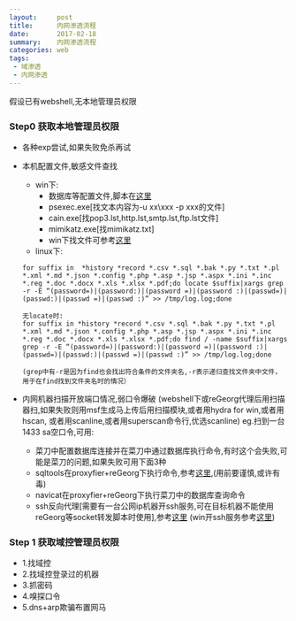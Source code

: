 ```yaml
---
layout:     post
title:      内网渗透流程
date:       2017-02-18
summary:    内网渗透流程
categories: web
tags:
 - 域渗透
 - 内网渗透
---
```


假设已有webshell,无本地管理员权限

### Step0 获取本地管理员权限

+ 各种exp尝试,如果失败免杀再试
+ 本机配置文件,敏感文件查找
    + win下:
        + 数据库等配置文件,脚本在[这里][1]
        + psexec.exe[找文本内容为-u xx\xxx -p xxx的文件]
        + cain.exe[找pop3.lst,http.lst,smtp.lst,ftp.lst文件]
        + mimikatz.exe[找mimikatz.txt]
        + win下找文件可参考[这里][2]
    + linux下:

    ```
    for suffix in  *history *record *.csv *.sql *.bak *.py *.txt *.pl *.xml *.md *.json *.config *.php *.asp *.jsp *.aspx *.ini *.inc *.reg *.doc *.docx *.xls *.xlsx *.pdf;do locate $suffix|xargs grep -r -E “(password=)|(password:)|(password =)|(password :)|(passwd=)|(passwd:)|(passwd =)|(passwd :)” >> /tmp/log.log;done

    无locate时:
    for suffix in *history *record *.csv *.sql *.bak *.py *.txt *.pl *.xml *.md *.json *.config *.php *.asp *.jsp *.aspx *.ini *.inc *.reg *.doc *.docx *.xls *.xlsx *.pdf;do find / -name $suffix|xargs grep -r -E “(password=)|(password:)|(password =)|(password :)|(passwd=)|(passwd:)|(passwd =)|(passwd :)” >> /tmp/log.log;done

    (grep中有-r是因为find也会找出符合条件的文件夹名,-r表示递归查找文件夹中文件，用于在find找到文件夹名时的情况）
    ```

+ 内网机器扫描开放端口情况,弱口令爆破
    (webshell下或reGeorg代理后用扫描器扫,如果失败则用msf生成马上传后用扫描模块,或者用hydra for win,或者用hscan,
    或者用scanline,或者用superscan命令行,优选scanline)
    eg.扫到一台1433 sa空口令,可用:
    + 菜刀中配置数据库连接并在菜刀中通过数据库执行命令,有时这个会失败,可能是菜刀的问题,如果失败可用下面3种
    + sqltools在proxyfier+reGeorg下执行命令,参考[这里][3],(用前要谨慎,或许有毒)
    + navicat在proxyfier+reGeorg下执行菜刀中的数据库查询命令
    + ssh反向代理[需要有一台公网ip机器开ssh服务,可在目标机器不能使用reGeorg等socket转发脚本时使用],参考[这里][4]
        (win开ssh服务参考[这里][5])

### Step 1 获取域控管理员权限

+ 1.找域控
+ 2.找域控登录过的机器
+ 3.抓密码
+ 4.嗅探口令
+ 5.dns+arp欺骗布置网马

[1]: https://github.com/3xp10it/bat/tree/master/get_web_config_bat
[2]: http://3xp10it.cc/web/2016/05/20/%E6%96%87%E4%BB%B6%E4%B8%80%E9%94%AE%E6%89%93%E5%8C%85/
[3]: http://www.moonsec.com/post-322.html
[4]: https://github.com/louchaooo/louchaooo.github.io/issues/44
[5]: http://www.cnblogs.com/xred/archive/2012/04/21/2461627.html

